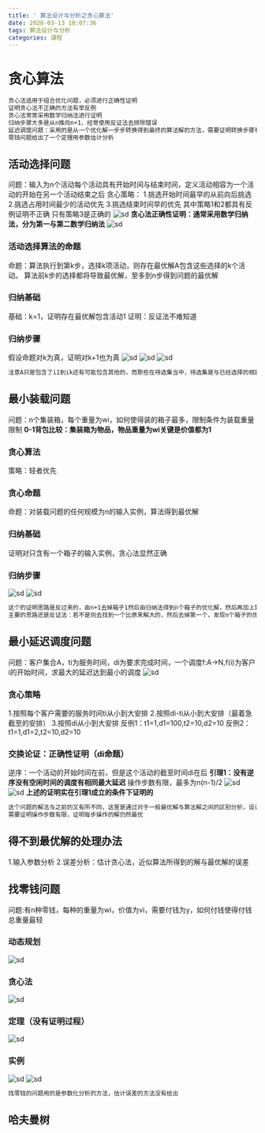 ```yaml
---
title: ' 算法设计与分析之贪心算法'
date: 2020-03-13 10:07:36
tags: 算法设计与分析
categories: 课程
---
```

# 贪心算法
```bash
贪心法适用于组合优化问题，必须进行正确性证明
证明贪心法不正确的方法有举反例
贪心法常常采用数学归纳法进行证明
归纳步骤大多是从n推向n+1，经常使用反证法去排除错误
延迟调度问题：采用的是从一个优化解一步步转换得到最终的算法解的方法，需要证明转换步骤有限，转换后的优化性质不变
零钱问题给出了一个定理用参数估计分析
```
 <!--more--> 
## 活动选择问题
问题：输入为n个活动每个活动具有开始时间与结束时间，定义活动相容为一个活动的开始在另一个活动结束之后
贪心策略：
1.挑选开始时间最早的从前向后挑选
2.挑选占用时间最少的活动优先
3.挑选结束时间早的优先
其中策略1和2都具有反例证明不正确
只有策略3是正确的
![sd](/算法设计与分析之贪心算法/1.png)
**贪心法正确性证明：通常采用数学归纳法，分为第一与第二数学归纳法**
![sd](/算法设计与分析之贪心算法/2.png)
### 活动选择算法的命题
命题：算法执行到第k步，选择k项活动，则存在最优解A包含这些选择的k个活动。   算法前k步的选择都将导致最优解，至多到n步得到问题的最优解
### 归纳基础
基础：k=1，证明存在最优解包含活动1
证明：反证法不难知道
### 归纳步骤
假设命题对k为真，证明对k+1也为真
![sd](/算法设计与分析之贪心算法/3.png)
![sd](/算法设计与分析之贪心算法/4.png)
![sd](/算法设计与分析之贪心算法/5.png)
```bash
注意A只是包含了i1到ik还有可能包含其他的，而那些在待选集当中，待选集是与已经选择的相容的，这是个子问题所以那个B一定是子问题的最优解
```
## 最小装载问题
问题：n个集装箱，每个重量为wi，如何使得装的箱子最多，限制条件为装载重量限制
**0-1背包比较：集装箱为物品，物品重量为wi关键是价值都为1**
### 贪心算法
策略：轻者优先
### 贪心命题
命题：对装载问题的任何规模为n的输入实例，算法得到最优解
### 归纳基础
证明对只含有一个箱子的输入实例，贪心法显然正确
### 归纳步骤
![sd](/算法设计与分析之贪心算法/6.png)
![sd](/算法设计与分析之贪心算法/7.png)
```bash
这个的证明思路是反过来的，由n+1去掉箱子1然后由归纳法得到n个箱子的优化解，然后再加上第一个箱子，证明加上后也是优化解
主要的思路还是反证法：若不是则去找到一个比原来解大的，然后去掉第一个，发现n个箱子的优化解出现了矛盾
```
## 最小延迟调度问题
问题：客户集合A，ti为服务时间，di为要求完成时间，一个调度f:A->N,f(i)为客户i的开始时间，求最大的延迟达到最小的调度
![sd](/算法设计与分析之贪心算法/8.png)
### 贪心策略
1.按照每个客户需要的服务时间ti从小到大安排
2.按照di-ti从小到大安排（最着急截至的安排）
3.按照di从小到大安排
反例1：t1=1,d1=100,t2=10,d2=10
反例2：t1=1,d1=2,t2=10,d2=10
### 交换论证：正确性证明（di命题）
逆序：一个活动的开始时间在前，但是这个活动的截至时间di在后
**引理1：没有逆序没有空闲时间的调度有相同最大延迟**
操作步数有限，最多为n(n-1)/2
![sd](/算法设计与分析之贪心算法/9.png)
![sd](/算法设计与分析之贪心算法/10.png)
**上述的证明实在引理1成立的条件下证明的**

```bash
这个问题的解法与之前的又有所不同，这里是通过对于一般最优解与算法解之间的区别分析，设计得到转换操作使得，使得每一步转换不降低解的最优性质，但是逐步的向算法解趋近
需要证明操作步数有限，证明每步操作的解仍然最优
```
## 得不到最优解的处理办法
1.输入参数分析
2.误差分析：估计贪心法，近似算法所得到的解与最优解的误差
## 找零钱问题
问题:有n种零钱，每种的重量为wi，价值为vi，需要付钱为y，如何付钱使得付钱总重量最轻
### 动态规划
![sd](/算法设计与分析之贪心算法/11.png)
### 贪心法
![sd](/算法设计与分析之贪心算法/12.png)
### 定理（没有证明过程）
![sd](/算法设计与分析之贪心算法/13.png)
### 实例
![sd](/算法设计与分析之贪心算法/14.png)
![sd](/算法设计与分析之贪心算法/15.png)
```bash
找零钱的问题用的是参数化分析的方法，估计误差的方法没有给出
```
## 哈夫曼树








